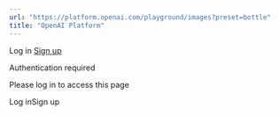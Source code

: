 ```yaml
---
url: "https://platform.openai.com/playground/images?preset=bottle"
title: "OpenAI Platform"
---
```


Log in [Sign up](https://platform.openai.com/signup)

Authentication required

Please log in to access this page

Log inSign up